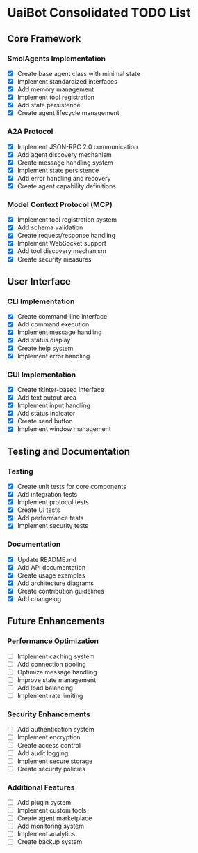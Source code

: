 # UaiBot Consolidated TODO List

## Core Framework

### SmolAgents Implementation
- [x] Create base agent class with minimal state
- [x] Implement standardized interfaces
- [x] Add memory management
- [x] Implement tool registration
- [x] Add state persistence
- [x] Create agent lifecycle management

### A2A Protocol
- [x] Implement JSON-RPC 2.0 communication
- [x] Add agent discovery mechanism
- [x] Create message handling system
- [x] Implement state persistence
- [x] Add error handling and recovery
- [x] Create agent capability definitions

### Model Context Protocol (MCP)
- [x] Implement tool registration system
- [x] Add schema validation
- [x] Create request/response handling
- [x] Implement WebSocket support
- [x] Add tool discovery mechanism
- [x] Create security measures

## User Interface

### CLI Implementation
- [x] Create command-line interface
- [x] Add command execution
- [x] Implement message handling
- [x] Add status display
- [x] Create help system
- [x] Implement error handling

### GUI Implementation
- [x] Create tkinter-based interface
- [x] Add text output area
- [x] Implement input handling
- [x] Add status indicator
- [x] Create send button
- [x] Implement window management

## Testing and Documentation

### Testing
- [x] Create unit tests for core components
- [x] Add integration tests
- [x] Implement protocol tests
- [x] Create UI tests
- [x] Add performance tests
- [x] Implement security tests

### Documentation
- [x] Update README.md
- [x] Add API documentation
- [x] Create usage examples
- [x] Add architecture diagrams
- [x] Create contribution guidelines
- [x] Add changelog

## Future Enhancements

### Performance Optimization
- [ ] Implement caching system
- [ ] Add connection pooling
- [ ] Optimize message handling
- [ ] Improve state management
- [ ] Add load balancing
- [ ] Implement rate limiting

### Security Enhancements
- [ ] Add authentication system
- [ ] Implement encryption
- [ ] Create access control
- [ ] Add audit logging
- [ ] Implement secure storage
- [ ] Create security policies

### Additional Features
- [ ] Add plugin system
- [ ] Implement custom tools
- [ ] Create agent marketplace
- [ ] Add monitoring system
- [ ] Implement analytics
- [ ] Create backup system 